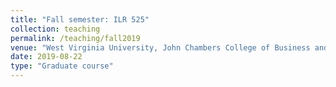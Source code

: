 ```yaml
---
title: "Fall semester: ILR 525"
collection: teaching
permalink: /teaching/fall2019
venue: "West Virginia University, John Chambers College of Business and Economics"
date: 2019-08-22
type: "Graduate course"
---
```

